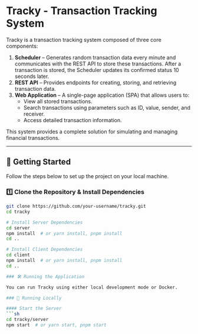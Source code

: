 # Tracky - Transaction Tracking System

Tracky is a transaction tracking system composed of three core components:

1. **Scheduler** – Generates random transaction data every minute and communicates with the REST API to store these transactions. After a transaction is stored, the Scheduler updates its confirmed status 10 seconds later.
2. **REST API** – Provides endpoints for creating, storing, and retrieving transaction data.
3. **Web Application** – A single-page application (SPA) that allows users to:
   - View all stored transactions.
   - Search transactions using parameters such as ID, value, sender, and receiver.
   - Access detailed transaction information.

This system provides a complete solution for simulating and managing financial transactions.

---

## 🚀 Getting Started

Follow the steps below to set up the project on your local machine.

### 1️⃣ Clone the Repository & Install Dependencies

```sh
git clone https://github.com/your-username/tracky.git
cd tracky

# Install Server Dependencies
cd server
npm install  # or yarn install, pnpm install
cd ..

# Install Client Dependencies
cd client
npm install  # or yarn install, pnpm install
cd ..

### 🛠 Running the Application

You can run Tracky using either local development mode or Docker.

### 🔹 Running Locally

#### Start the Server
```sh
cd tracky/server
npm start  # or yarn start, pnpm start
